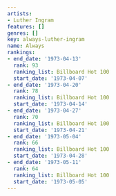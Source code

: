 ```yaml
---
artists:
- Luther Ingram
features: []
genres: []
key: always-luther-ingram
name: Always
rankings:
- end_date: '1973-04-13'
  rank: 93
  ranking_list: Billboard Hot 100
  start_date: '1973-04-07'
- end_date: '1973-04-20'
  rank: 78
  ranking_list: Billboard Hot 100
  start_date: '1973-04-14'
- end_date: '1973-04-27'
  rank: 70
  ranking_list: Billboard Hot 100
  start_date: '1973-04-21'
- end_date: '1973-05-04'
  rank: 66
  ranking_list: Billboard Hot 100
  start_date: '1973-04-28'
- end_date: '1973-05-11'
  rank: 64
  ranking_list: Billboard Hot 100
  start_date: '1973-05-05'
---
```


